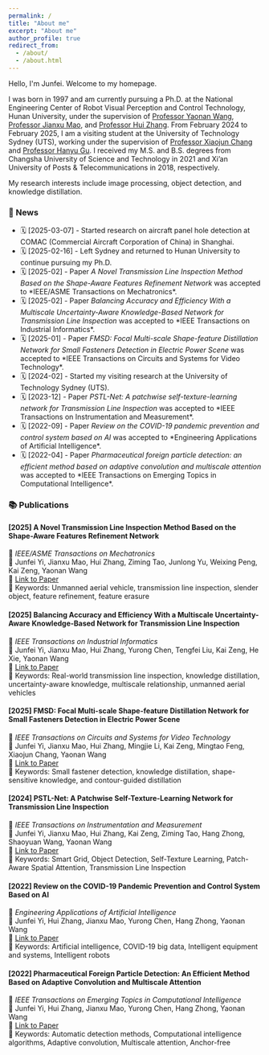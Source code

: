 ```yaml
---
permalink: /
title: "About me"
excerpt: "About me"
author_profile: true
redirect_from: 
  - /about/ 
  - /about.html
---
```


Hello, I'm Junfei. Welcome to my homepage.

I was born in 1997 and am currently pursuing a Ph.D. at the National Engineering Center of Robot Visual Perception and Control Technology, Hunan University, under the supervision of [Professor Yaonan Wang](https://eeit.hnu.edu.cn/info/1277/4490.htm), [Professor Jianxu Mao](https://eeit.hnu.edu.cn/info/1404/4625.htm), and [Professor Hui Zhang](https://robotics.hnu.edu.cn/info/1071/1538.htm). From February 2024 to February 2025, I am a visiting student at the University of Technology Sydney (UTS), working under the supervision of [Professor Xiaojun Chang](https://www.xiaojun.ai/) and [Professor Hanyu Gu](https://profiles.uts.edu.au/Hanyu.Gu). I received my M.S. and B.S. degrees from Changsha University of Science and Technology in 2021 and Xi’an University of Posts & Telecommunications in 2018, respectively.  

My research interests include image processing,  object detection, and knowledge distillation.

### 📢 News  

<div class="news-section">  
  <ul>
    <li>🗓️ [2025-03-07] - Started research on aircraft panel hole detection at COMAC (Commercial Aircraft Corporation of China) in Shanghai.</li>  
    <li>🗓️ [2025-02-16] - Left Sydney and returned to Hunan University to continue pursuing my Ph.D.</li>  
    <li>🗓️ [2025-02] - Paper <em>A Novel Transmission Line Inspection Method Based on the Shape-Aware Features Refinement Network</em> was accepted to *IEEE/ASME Transactions on Mechatronics*.</li>  
    <li>🗓️ [2025-02] - Paper <em>Balancing Accuracy and Efficiency With a Multiscale Uncertainty-Aware Knowledge-Based Network for Transmission Line Inspection</em> was accepted to *IEEE Transactions on Industrial Informatics*.</li>  
    <li>🗓️ [2025-01] - Paper <em>FMSD: Focal Multi-scale Shape-feature Distillation Network for Small Fasteners Detection in Electric Power Scene</em> was accepted to *IEEE Transactions on Circuits and Systems for Video Technology*.</li>  
    <li>🗓️ [2024-02] - Started my visiting research at the University of Technology Sydney (UTS).</li>  
    <li>🗓️ [2023-12] - Paper <em>PSTL-Net: A patchwise self-texture-learning network for Transmission Line Inspection</em> was accepted to *IEEE Transactions on Instrumentation and Measurement*.</li>  
    <li>🗓️ [2022-09] - Paper <em>Review on the COVID-19 pandemic prevention and control system based on AI</em> was accepted to *Engineering Applications of Artificial Intelligence*.</li>  
    <li>🗓️ [2022-04] - Paper <em>Pharmaceutical foreign particle detection: an efficient method based on adaptive convolution and multiscale attention</em> was accepted to *IEEE Transactions on Emerging Topics in Computational Intelligence*.</li>  
  </ul>
</div>

### 📚 Publications  

#### [2025] A Novel Transmission Line Inspection Method Based on the Shape-Aware Features Refinement Network  
📌 *IEEE/ASME Transactions on Mechatronics*  
👥 Junfei Yi, Jianxu Mao, Hui Zhang, Ziming Tao, Junlong Yu, Weixing Peng, Kai Zeng, Yaonan Wang  
🔗 [Link to Paper](https://ieeexplore.ieee.org/abstract/document/10887538/)  
📖 Keywords: Unmanned aerial vehicle, transmission line inspection, slender object, feature refinement, feature erasure  

#### [2025] Balancing Accuracy and Efficiency With a Multiscale Uncertainty-Aware Knowledge-Based Network for Transmission Line Inspection  
📌 *IEEE Transactions on Industrial Informatics*  
👥 Junfei Yi, Jianxu Mao, Hui Zhang, Yurong Chen, Tengfei Liu, Kai Zeng, He Xie, Yaonan Wang  
🔗 [Link to Paper](https://ieeexplore.ieee.org/abstract/document/10841846/)  
📖 Keywords: Real-world transmission line inspection, knowledge distillation, uncertainty-aware knowledge, multiscale relationship, unmanned aerial vehicles  

#### [2025] FMSD: Focal Multi-scale Shape-feature Distillation Network for Small Fasteners Detection in Electric Power Scene  
📌 *IEEE Transactions on Circuits and Systems for Video Technology*  
👥 Junfei Yi, Jianxu Mao, Hui Zhang, Mingjie Li, Kai Zeng, Mingtao Feng, Xiaojun Chang, Yaonan Wang  
🔗 [Link to Paper](https://ieeexplore.ieee.org/abstract/document/10731891)  
📖 Keywords: Small fastener detection, knowledge distillation, shape-sensitive knowledge, and contour-guided distillation  

#### [2024] PSTL-Net: A Patchwise Self-Texture-Learning Network for Transmission Line Inspection  
📌 *IEEE Transactions on Instrumentation and Measurement*  
👥 Junfei Yi, Jianxu Mao, Hui Zhang, Kai Zeng, Ziming Tao, Hang Zhong, Shaoyuan Wang, Yaonan Wang  
🔗 [Link to Paper](https://ieeexplore.ieee.org/abstract/document/10375333)  
📖 Keywords: Smart Grid, Object Detection, Self-Texture Learning, Patch-Aware Spatial Attention, Transmission Line Inspection  

#### [2022] Review on the COVID-19 Pandemic Prevention and Control System Based on AI  
📌 *Engineering Applications of Artificial Intelligence*  
👥 Junfei Yi, Hui Zhang, Jianxu Mao, Yurong Chen, Hang Zhong, Yaonan Wang  
🔗 [Link to Paper](https://www.sciencedirect.com/science/article/pii/S0952197622002858)  
📖 Keywords: Artificial intelligence, COVID-19 big data, Intelligent equipment and systems, Intelligent robots  

#### [2022] Pharmaceutical Foreign Particle Detection: An Efficient Method Based on Adaptive Convolution and Multiscale Attention  
📌 *IEEE Transactions on Emerging Topics in Computational Intelligence*  
👥 Junfei Yi, Hui Zhang, Jianxu Mao, Yurong Chen, Hang Zhong, Yaonan Wang  
🔗 [Link to Paper](https://ieeexplore.ieee.org/abstract/document/9756199/)  
📖 Keywords: Automatic detection methods, Computational intelligence algorithms, Adaptive convolution, Multiscale attention, Anchor-free
